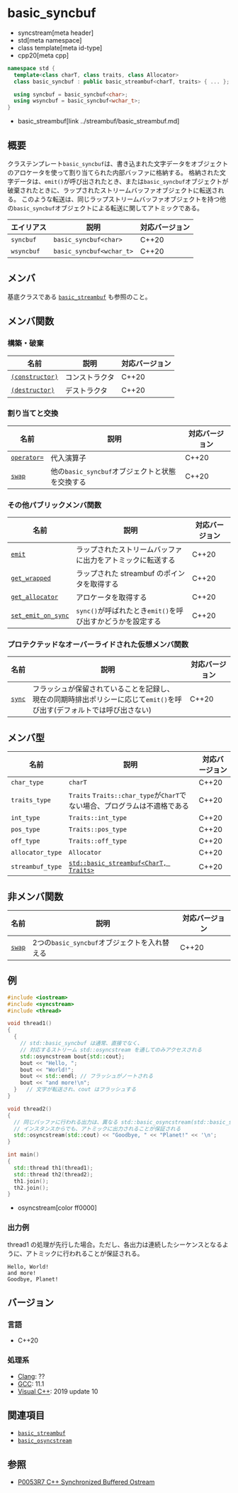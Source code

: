 # basic_syncbuf
* syncstream[meta header]
* std[meta namespace]
* class template[meta id-type]
* cpp20[meta cpp]

```cpp
namespace std {
  template<class charT, class traits, class Allocator>
  class basic_syncbuf : public basic_streambuf<charT, traits> { ... };

  using syncbuf = basic_syncbuf<char>;
  using wsyncbuf = basic_syncbuf<wchar_t>;
}
```
* basic_streambuf[link ../streambuf/basic_streambuf.md]


## 概要
クラステンプレート`basic_syncbuf`は、書き込まれた文字データをオブジェクトのアロケータを使って割り当てられた内部バッファに格納する。
格納された文字データは、`emit()`が呼び出されたとき、または`basic_syncbuf`オブジェクトが破棄されたときに、ラップされたストリームバッファオブジェクトに転送される。
このような転送は、同じラップストリームバッファオブジェクトを持つ他の`basic_syncbuf`オブジェクトによる転送に関してアトミックである。

| エイリアス | 説明 | 対応バージョン |
|------------|------|----------------|
| `syncbuf`  | `basic_syncbuf<char>` | C++20 |
| `wsyncbuf` | `basic_syncbuf<wchar_t>` | C++20 |


## メンバ

基底クラスである [`basic_streambuf`](../streambuf/basic_streambuf.md) も参照のこと。

## メンバ関数
### 構築・破棄

| 名前            | 説明           | 対応バージョン |
|-----------------|----------------|----------------|
| [`(constructor)`](basic_syncbuf/op_constructor.md) | コンストラクタ | C++20 |
| [`(destructor)`](basic_syncbuf/op_destructor.md)   | デストラクタ   | C++20 |

### 割り当てと交換

| 名前            | 説明           | 対応バージョン |
|-----------------|----------------|----------------|
| [`operator=`](basic_syncbuf/op_assign.md) | 代入演算子 | C++20 |
| [`swap`](basic_syncbuf/swap.md) | 他の`basic_syncbuf`オブジェクトと状態を交換する | C++20 |

### その他パブリックメンバ関数

| 名前            | 説明           | 対応バージョン |
|-----------------|----------------|----------------|
| [`emit`](basic_syncbuf/emit.md) | ラップされたストリームバッファに出力をアトミックに転送する | C++20 |
| [`get_wrapped`](basic_syncbuf/get_wrapped.md) | ラップされた streambuf のポインタを取得する | C++20 |
| [`get_allocator`](basic_syncbuf/get_allocator.md) | アロケータを取得する | C++20 |
| [`set_emit_on_sync`](basic_syncbuf/set_emit_on_sync.md) | `sync()`が呼ばれたとき`emit()`を呼び出すかどうかを設定する | C++20 |

### プロテクテッドなオーバーライドされた仮想メンバ関数

| 名前            | 説明           | 対応バージョン |
|-----------------|----------------|----------------|
| [`sync`](basic_syncbuf/sync.md) | フラッシュが保留されていることを記録し、<br/>現在の同期時排出ポリシーに応じて`emit()`を呼び出す(デフォルトでは呼び出さない) | C++20 |

## メンバ型

| 名前            | 説明           | 対応バージョン |
|-----------------|----------------|----------------|
| `char_type` | `charT` | C++20 |
| `traits_type` | `Traits` `Traits::char_type`が`CharT`でない場合、プログラムは不適格である | C++20 |
| `int_type` | `Traits::int_type` | C++20 |
| `pos_type` | `Traits::pos_type` | C++20 |
| `off_type` | `Traits::off_type` | C++20 |
| `allocator_type` | `Allocator` | C++20 |
| `streambuf_type` | [`std::basic_streambuf<CharT, Traits>`](../streambuf/basic_streambuf.md) | C++20 |

## 非メンバ関数

| 名前            | 説明           | 対応バージョン |
|-----------------|----------------|----------------|
| [`swap`](basic_syncbuf/swap_free.md) | 2つの`basic_syncbuf`オブジェクトを入れ替える | C++20 |


## 例
```cpp example
#include <iostream>
#include <syncstream>
#include <thread>

void thread1()
{
  {
    // std::basic_syncbuf は通常、直接でなく、
    // 対応するストリーム std::osyncstream を通してのみアクセスされる
    std::osyncstream bout{std::cout};
    bout << "Hello, ";
    bout << "World!";
    bout << std::endl; // フラッシュがノートされる
    bout << "and more!\n";
  }   // 文字が転送され、cout はフラッシュする
}

void thread2()
{
  // 同じバッファに行われる出力は、異なる std::basic_osyncstream(std::basic_syncbuf) の
  // インスタンスからでも、アトミックに出力されることが保証される
  std::osyncstream(std::cout) << "Goodbye, " << "Planet!" << '\n';
}

int main()
{
  std::thread th1(thread1);
  std::thread th2(thread2);
  th1.join();
  th2.join();
}
```
* osyncstream[color ff0000]

### 出力例

thread1 の処理が先行した場合。ただし、各出力は連続したシーケンスとなるように、アトミックに行われることが保証される。

```
Hello, World!
and more!
Goodbye, Planet!
```


## バージョン
### 言語
- C++20

### 処理系
- [Clang](/implementation.md#clang): ??
- [GCC](/implementation.md#gcc): 11.1
- [Visual C++](/implementation.md#visual_cpp): 2019 update 10


## 関連項目
- [`basic_streambuf`](../streambuf/basic_streambuf.md)
- [`basic_osyncstream`](basic_osyncstream.md)


## 参照
- [P0053R7 C++ Synchronized Buffered Ostream](http://www.open-std.org/jtc1/sc22/wg21/docs/papers/2017/p0053r7.pdf)

